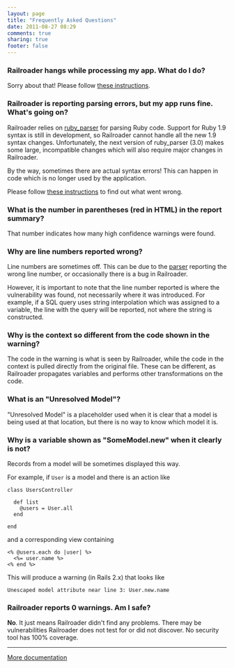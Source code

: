 ```yaml
---
layout: page
title: "Frequently Asked Questions"
date: 2011-08-27 08:29
comments: true
sharing: true
footer: false
---
```


### Railroader hangs while processing my app. What do I do?

Sorry about that! Please follow [these instructions](/docs/troubleshooting/hanging).

### Railroader is reporting parsing errors, but my app runs fine. What's going on?

Railroader relies on [ruby\_parser](https://github.com/seattlerb/ruby_parser) for parsing Ruby code. Support for Ruby 1.9 syntax is still in development, so Railroader cannot handle all the new 1.9 syntax changes. Unfortunately, the next version of ruby\_parser (3.0) makes some large, incompatible changes which will also require major changes in Railroader.

By the way, sometimes there are actual syntax errors! This can happen in code which is no longer used by the application.

Please follow [these instructions](/docs/troubleshooting/syntax_errors) to find out what went wrong.

### What is the number in parentheses (red in HTML) in the report summary?

That number indicates how many high confidence warnings were found.

### Why are line numbers reported wrong?

Line numbers are sometimes off. This can be due to the [parser](http://rubyforge.org/tracker/index.php?func=detail&aid=26435&group_id=439&atid=1778) reporting the wrong line number, or occasionally there is a bug in Railroader.

However, it is important to note that the line number reported is where the vulnerability was found, not necessarily where it was introduced. For example, if a SQL query uses string interpolation which was assigned to a variable, the line with the query will be reported, not where the string is constructed.

### Why is the context so different from the code shown in the warning?

The code in the warning is what is seen by Railroader, while the code in the context is pulled directly from the original file. These can be different, as Railroader propagates variables and performs other transformations on the code.

### What is an "Unresolved Model"?

"Unresolved Model" is a placeholder used when it is clear that a model is being used at that location, but there is no way to know which model it is.

### Why is a variable shown as "SomeModel.new" when it clearly is not?

Records from a model will be sometimes displayed this way. 

For example, if `User` is a model and there is an action like

    class UsersController

      def list
        @users = User.all
      end

    end

and a corresponding view containing

    <% @users.each do |user| %>
      <%= user.name %>
    <% end %>

This will produce a warning (in Rails 2.x) that looks like

    Unescaped model attribute near line 3: User.new.name

### Railroader reports 0 warnings. Am I safe?

**No**. It just means Railroader didn't find any problems. There may be vulnerabilities Railroader does not test for or did not discover. No security tool has 100% coverage.

---

[More documentation](/docs)
